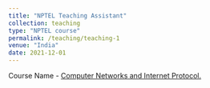 ```yaml
---
title: "NPTEL Teaching Assistant"
collection: teaching
type: "NPTEL course"
permalink: /teaching/teaching-1
venue: "India"
date: 2021-12-01
---
```

<p>Course Name - <a href="https://onlinecourses.nptel.ac.in/noc22_cs19/">Computer Networks and Internet Protocol.</a></p>